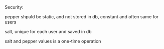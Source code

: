 Security:

pepper shpuld be static, and not stored in db, constant and often same for users

salt, unique for each user and saved in db 

salt and pepper values is a one-time operation 
